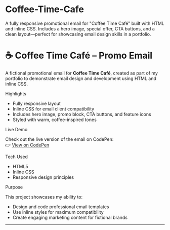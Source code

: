 # Coffee-Time-Cafe
A fully responsive promotional email for "Coffee Time Café" built with HTML and inline CSS. Includes a hero image, special offer, CTA buttons, and a clean layout—perfect for showcasing email design skills in a portfolio.
# ☕ Coffee Time Café – Promo Email

A fictional promotional email for **Coffee Time Café**, created as part of my portfolio to demonstrate email design and development using HTML and inline CSS.

 Highlights

- Fully responsive layout
- Inline CSS for email client compatibility
- Includes hero image, promo block, CTA buttons, and feature icons
- Styled with warm, coffee-inspired tones

 Live Demo

Check out the live version of the email on CodePen:  
👉 [View on CodePen](https://codepen.io/sevy7/full/QwyywWE)



 Tech Used

- HTML5
- Inline CSS
- Responsive design principles

 Purpose

This project showcases my ability to:
- Design and code professional email templates
- Use inline styles for maximum compatibility
- Create engaging marketing content for fictional brands

---
